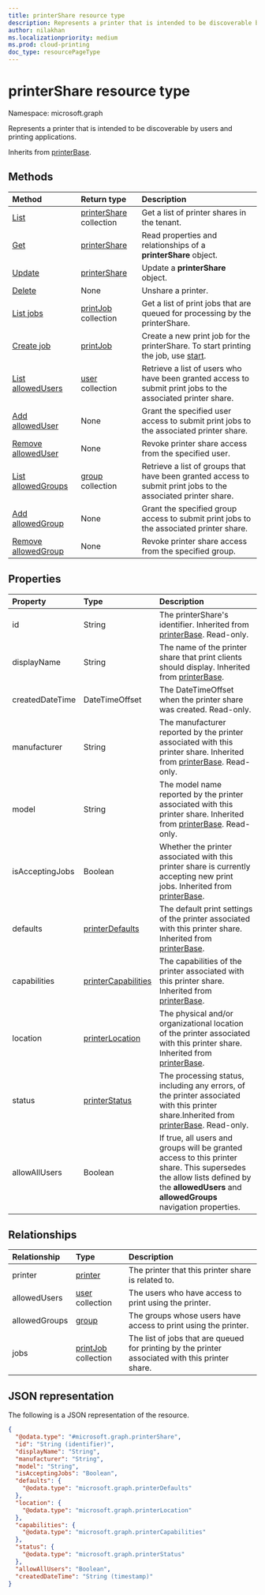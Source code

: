 ```yaml
---
title: printerShare resource type
description: Represents a printer that is intended to be discoverable by users and printing applications.
author: nilakhan
ms.localizationpriority: medium
ms.prod: cloud-printing
doc_type: resourcePageType
---
```


# printerShare resource type

Namespace: microsoft.graph

Represents a printer that is intended to be discoverable by users and printing applications.

Inherits from [printerBase](../resources/printerbase.md).

## Methods

| Method                                                            | Return type                                | Description                                                                                                    |
| :---------------------------------------------------------------- | :----------------------------------------- | :------------------------------------------------------------------------------------------------------------- |
| [List](../api/print-list-shares.md)                               | [printerShare](printershare.md) collection | Get a list of printer shares in the tenant.                                                                    |
| [Get](../api/printershare-get.md)                                 | [printerShare](printershare.md)            | Read properties and relationships of a **printerShare** object.                                                |
| [Update](../api/printershare-update.md)                           | [printerShare](printershare.md)            | Update a **printerShare** object.                                                                              |
| [Delete](../api/printershare-delete.md)                           | None                                       | Unshare a printer.                                                                                             |
| [List jobs](../api/printershare-list-jobs.md)                     | [printJob](printjob.md) collection         | Get a list of print jobs that are queued for processing by the printerShare.                                   |
| [Create job](../api/printershare-post-jobs.md)                    | [printJob](printjob.md)                    | Create a new print job for the printerShare. To start printing the job, use [start](../api/printjob-start.md). |
| [List allowedUsers](../api/printershare-list-allowedusers.md)     | [user](user.md) collection                 | Retrieve a list of users who have been granted access to submit print jobs to the associated printer share.    |
| [Add allowedUser](../api/printershare-post-allowedusers.md)       | None                                       | Grant the specified user access to submit print jobs to the associated printer share.                          |
| [Remove allowedUser](../api/printershare-delete-alloweduser.md)   | None                                       | Revoke printer share access from the specified user.                                                           |
| [List allowedGroups](../api/printershare-list-allowedgroups.md)   | [group](group.md) collection               | Retrieve a list of groups that have been granted access to submit print jobs to the associated printer share.  |
| [Add allowedGroup](../api/printershare-post-allowedgroups.md)     | None                                       | Grant the specified group access to submit print jobs to the associated printer share.                         |
| [Remove allowedGroup](../api/printershare-delete-allowedgroup.md) | None                                       | Revoke printer share access from the specified group.                                                          |

## Properties

| Property        | Type                                          | Description                                                                                                                                                                              |
| :-------------- | :-------------------------------------------- | :--------------------------------------------------------------------------------------------------------------------------------------------------------------------------------------- |
| id              | String                                        | The printerShare's identifier. Inherited from [printerBase](../resources/printerbase.md). Read-only.                                                                                     |
| displayName     | String                                        | The name of the printer share that print clients should display. Inherited from [printerBase](../resources/printerbase.md).                                                              |
| createdDateTime | DateTimeOffset                                | The DateTimeOffset when the printer share was created. Read-only.                                                                                                                        |
| manufacturer    | String                                        | The manufacturer reported by the printer associated with this printer share. Inherited from [printerBase](../resources/printerbase.md). Read-only.                                       |
| model           | String                                        | The model name reported by the printer associated with this printer share. Inherited from [printerBase](../resources/printerbase.md). Read-only.                                         |
| isAcceptingJobs | Boolean                                       | Whether the printer associated with this printer share is currently accepting new print jobs. Inherited from [printerBase](../resources/printerbase.md).                                 |
| defaults        | [printerDefaults](printerdefaults.md)         | The default print settings of the printer associated with this printer share. Inherited from [printerBase](../resources/printerbase.md).                                                 |
| capabilities    | [printerCapabilities](printercapabilities.md) | The capabilities of the printer associated with this printer share. Inherited from [printerBase](../resources/printerbase.md).                                                           |
| location        | [printerLocation](printerlocation.md)         | The physical and/or organizational location of the printer associated with this printer share. Inherited from [printerBase](../resources/printerbase.md).                                |
| status          | [printerStatus](printerstatus.md)             | The processing status, including any errors, of the printer associated with this printer share.Inherited from [printerBase](../resources/printerbase.md). Read-only.                     |
| allowAllUsers   | Boolean                                       | If true, all users and groups will be granted access to this printer share. This supersedes the allow lists defined by the **allowedUsers** and **allowedGroups** navigation properties. |

## Relationships

| Relationship  | Type                               | Description                                                                                      |
| :------------ | :--------------------------------- | :----------------------------------------------------------------------------------------------- |
| printer       | [printer](printer.md)              | The printer that this printer share is related to.                                               |
| allowedUsers  | [user](user.md) collection         | The users who have access to print using the printer.                                            |
| allowedGroups | [group](group.md)                  | The groups whose users have access to print using the printer.                                   |
| jobs          | [printJob](printjob.md) collection | The list of jobs that are queued for printing by the printer associated with this printer share. |

## JSON representation

The following is a JSON representation of the resource.

<!-- {
  "blockType": "resource",
  "keyProperty": "id",
  "@odata.type": "microsoft.graph.printerShare",
  "baseType": "microsoft.graph.printerBase",
  "openType": false
}
-->

```json
{
  "@odata.type": "#microsoft.graph.printerShare",
  "id": "String (identifier)",
  "displayName": "String",
  "manufacturer": "String",
  "model": "String",
  "isAcceptingJobs": "Boolean",
  "defaults": {
    "@odata.type": "microsoft.graph.printerDefaults"
  },
  "location": {
    "@odata.type": "microsoft.graph.printerLocation"
  },
  "capabilities": {
    "@odata.type": "microsoft.graph.printerCapabilities"
  },
  "status": {
    "@odata.type": "microsoft.graph.printerStatus"
  },
  "allowAllUsers": "Boolean",
  "createdDateTime": "String (timestamp)"
}
```
